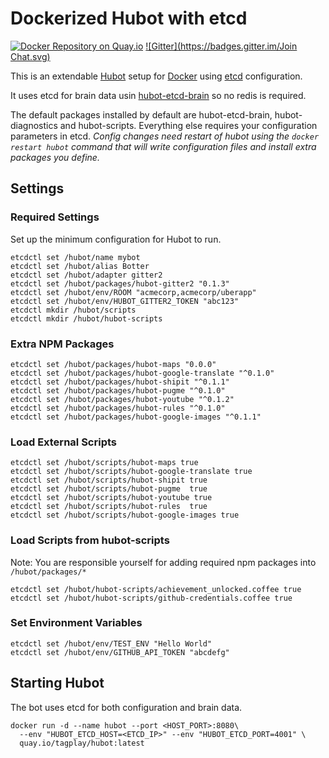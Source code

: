 # Dockerized Hubot with etcd

[![Docker Repository on Quay.io](https://quay.io/repository/tagplay/hubot/status "Docker Repository on Quay.io")](https://quay.io/repository/tagplay/hubot) [![Gitter](https://badges.gitter.im/Join Chat.svg)](https://gitter.im/Tagplay/docker-hubot?utm_source=badge&utm_medium=badge&utm_campaign=pr-badge)

This is an extendable [Hubot](https://github.com/github/hubot/blob/master/docs/README.md) setup for [Docker](https://www.docker.com/) using [etcd](https://github.com/coreos/etcd) configuration.

It uses etcd for brain data usin [hubot-etcd-brain](https://github.com/chatops/hubot-etcd-brain) so no redis is required.

The default packages installed by default are hubot-etcd-brain, hubot-diagnostics and hubot-scripts. Everything else requires your configuration parameters in etcd. *Config changes need restart of hubot using the `docker restart hubot` command that will write configuration files and install extra packages you define.*


## Settings

### Required Settings

Set up the minimum configuration for Hubot to run.

    etcdctl set /hubot/name mybot
    etcdctl set /hubot/alias Botter
    etcdctl set /hubot/adapter gitter2
    etcdctl set /hubot/packages/hubot-gitter2 "0.1.3"
    etcdctl set /hubot/env/ROOM "acmecorp,acmecorp/uberapp"
    etcdctl set /hubot/env/HUBOT_GITTER2_TOKEN "abc123"
    etcdctl mkdir /hubot/scripts
    etcdctl mkdir /hubot/hubot-scripts

### Extra NPM Packages

    etcdctl set /hubot/packages/hubot-maps "0.0.0"
    etcdctl set /hubot/packages/hubot-google-translate "^0.1.0"
    etcdctl set /hubot/packages/hubot-shipit "^0.1.1"
    etcdctl set /hubot/packages/hubot-pugme "^0.1.0"
    etcdctl set /hubot/packages/hubot-youtube "^0.1.2"
    etcdctl set /hubot/packages/hubot-rules "^0.1.0"
    etcdctl set /hubot/packages/hubot-google-images "^0.1.1"

### Load External Scripts

    etcdctl set /hubot/scripts/hubot-maps true
    etcdctl set /hubot/scripts/hubot-google-translate true
    etcdctl set /hubot/scripts/hubot-shipit true
    etcdctl set /hubot/scripts/hubot-pugme  true
    etcdctl set /hubot/scripts/hubot-youtube true
    etcdctl set /hubot/scripts/hubot-rules  true
    etcdctl set /hubot/scripts/hubot-google-images true

### Load Scripts from hubot-scripts

Note: You are responsible yourself for adding required npm packages into `/hubot/packages/*`

    etcdctl set /hubot/hubot-scripts/achievement_unlocked.coffee true
    etcdctl set /hubot/hubot-scripts/github-credentials.coffee true

### Set Environment Variables

    etcdctl set /hubot/env/TEST_ENV "Hello World"
    etcdctl set /hubot/env/GITHUB_API_TOKEN "abcdefg"


## Starting Hubot

The bot uses etcd for both configuration and brain data.

    docker run -d --name hubot --port <HOST_PORT>:8080\
      --env "HUBOT_ETCD_HOST=<ETCD_IP>" --env "HUBOT_ETCD_PORT=4001" \
      quay.io/tagplay/hubot:latest
